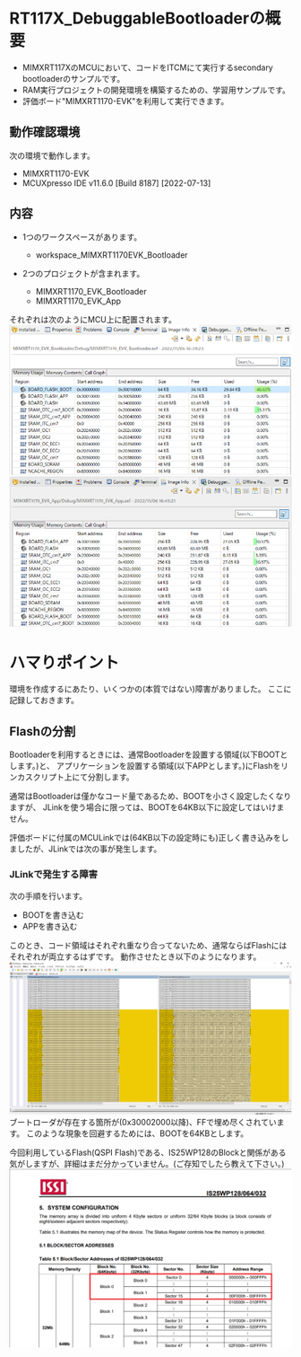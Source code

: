 # RT117X_DebuggableBootloaderの概要
- MIMXRT117XのMCUにおいて、コードをITCMにて実行するsecondary bootloaderのサンプルです。
- RAM実行プロジェクトの開発環境を構築するための、学習用サンプルです。
- 評価ボード"MIMXRT1170-EVK"を利用して実行できます。

## 動作確認環境
次の環境で動作します。
- MIMXRT1170-EVK
- MCUXpresso IDE v11.6.0 [Build 8187] [2022-07-13]

## 内容
- 1つのワークスペースがあります。
  - workspace_MIMXRT1170EVK_Bootloader

- 2つのプロジェクトが含まれます。
   - MIMXRT1170_EVK_Bootloader
   - MIMXRT1170_EVK_App

それぞれは次のようにMCU上に配置されます。
![ImageInfo_Bootloader](image_markdown/ImageInfo_Bootloader.png)
![ImageInfo_App](image_markdown/ImageInfo_App.png)

# ハマりポイント
環境を作成するにあたり、いくつかの(本質ではない)障害がありました。
ここに記録しておきます。

## Flashの分割
Bootloaderを利用するときには、通常Bootloaderを設置する領域(以下BOOTとします。)と、
アプリケーションを設置する領域(以下APPとします。)にFlashをリンカスクリプト上にて分割します。

通常はBootloaderは僅かなコード量であるため、BOOTを小さく設定したくなりますが、
JLinkを使う場合に限っては、BOOTを64KB以下に設定してはいけません。

評価ボードに付属のMCULinkでは(64KB以下の設定時にも)正しく書き込みをしましたが、JLinkでは次の事が発生します。

### JLinkで発生する障害
次の手順を行います。
- BOOTを書き込む
- APPを書き込む

このとき、コード領域はそれぞれ重なり合ってないため、通常ならばFlashにはそれぞれが両立するはずです。
動作させたとき以下のようになります。
![diff_JLink](image_markdown/Diff_MCUFlash_JLink.png)
ブートローダが存在する箇所が(0x30002000以降)、FFで埋め尽くされています。
このような現象を回避するためには、BOOTを64KBとします。

今回利用しているFlash(QSPI Flash)である、IS25WP128のBlockと関係がある気がしますが、詳細はまだ分かっていません。(ご存知でしたら教えて下さい。)
![IS25WP128_Addr](image_markdown/IS25WP128_Addr.png)